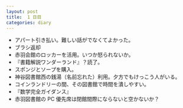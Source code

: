 ```yaml
---
layout: post
title:  1 日目
categories: diary
---
```


* アパート引き払い。難しい話がでなくてよかった。
* ブラシ返却
* 赤羽会館のロッカーを活用。いつか怒られないか。
* 『書籍解説ワンダーランド』？読了。
* スポンジとソープを購入。
* 神谷図書館西の銭湯（名前忘れた）利用。夕方でもけっこう人がいる。
* コインランドリーの間、その図書館で時間を潰しやすい。
* 『数学完全ガイダンス』
* 赤羽図書館の PC 優先席は閉館間際にならないと空かないか？
